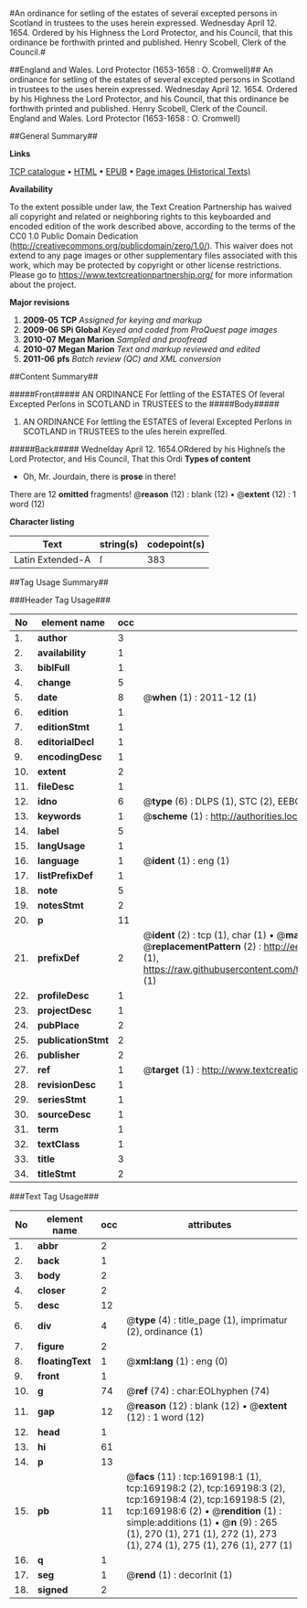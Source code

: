 #An ordinance for setling of the estates of several excepted persons in Scotland in trustees to the uses herein expressed. Wednesday April 12. 1654. Ordered by his Highness the Lord Protector, and his Council, that this ordinance be forthwith printed and published. Henry Scobell, Clerk of the Council.#

##England and Wales. Lord Protector (1653-1658 : O. Cromwell)##
An ordinance for setling of the estates of several excepted persons in Scotland in trustees to the uses herein expressed. Wednesday April 12. 1654. Ordered by his Highness the Lord Protector, and his Council, that this ordinance be forthwith printed and published. Henry Scobell, Clerk of the Council.
England and Wales. Lord Protector (1653-1658 : O. Cromwell)

##General Summary##

**Links**

[TCP catalogue](http://www.ota.ox.ac.uk/tcp/)  • 
[HTML](http://tei.it.ox.ac.uk/tcp/Texts-HTML/free/A74/A74518.html)  • 
[EPUB](http://tei.it.ox.ac.uk/tcp/Texts-EPUB/free/A74/A74518.epub) • 
[Page images (Historical Texts)](https://historicaltexts.jisc.ac.uk/eebo-99868454e)

**Availability**

To the extent possible under law, the Text Creation Partnership has waived all copyright and related or neighboring rights to this keyboarded and encoded edition of the work described above, according to the terms of the CC0 1.0 Public Domain Dedication (http://creativecommons.org/publicdomain/zero/1.0/). This waiver does not extend to any page images or other supplementary files associated with this work, which may be protected by copyright or other license restrictions. Please go to https://www.textcreationpartnership.org/ for more information about the project.

**Major revisions**

1. __2009-05__ __TCP__ *Assigned for keying and markup*
1. __2009-06__ __SPi Global__ *Keyed and coded from ProQuest page images*
1. __2010-07__ __Megan Marion__ *Sampled and proofread*
1. __2010-07__ __Megan Marion__ *Text and markup reviewed and edited*
1. __2011-06__ __pfs__ *Batch review (QC) and XML conversion*

##Content Summary##

#####Front#####
AN ORDINANCE For ſettling of the ESTATES Of ſeveral Excepted Perſons in SCOTLAND in TRUSTEES to the 
#####Body#####

1. AN ORDINANCE For ſettling the ESTATES of ſeveral Excepted Perſons in SCOTLAND in TRUSTEES to the uſes herein expreſſed.

#####Back#####
Wedneſday April 12. 1654.ORdered by his Highneſs the Lord Protector, and His Council, That this Ordi
**Types of content**

  * Oh, Mr. Jourdain, there is **prose** in there!

There are 12 **omitted** fragments! 
 @__reason__ (12) : blank (12)  •  @__extent__ (12) : 1 word (12)

**Character listing**


|Text|string(s)|codepoint(s)|
|---|---|---|
|Latin Extended-A|ſ|383|

##Tag Usage Summary##

###Header Tag Usage###

|No|element name|occ|attributes|
|---|---|---|---|
|1.|__author__|3||
|2.|__availability__|1||
|3.|__biblFull__|1||
|4.|__change__|5||
|5.|__date__|8| @__when__ (1) : 2011-12 (1)|
|6.|__edition__|1||
|7.|__editionStmt__|1||
|8.|__editorialDecl__|1||
|9.|__encodingDesc__|1||
|10.|__extent__|2||
|11.|__fileDesc__|1||
|12.|__idno__|6| @__type__ (6) : DLPS (1), STC (2), EEBO-CITATION (1), PROQUEST (1), VID (1)|
|13.|__keywords__|1| @__scheme__ (1) : http://authorities.loc.gov/ (1)|
|14.|__label__|5||
|15.|__langUsage__|1||
|16.|__language__|1| @__ident__ (1) : eng (1)|
|17.|__listPrefixDef__|1||
|18.|__note__|5||
|19.|__notesStmt__|2||
|20.|__p__|11||
|21.|__prefixDef__|2| @__ident__ (2) : tcp (1), char (1)  •  @__matchPattern__ (2) : ([0-9\-]+):([0-9IVX]+) (1), (.+) (1)  •  @__replacementPattern__ (2) : http://eebo.chadwyck.com/downloadtiff?vid=$1&page=$2 (1), https://raw.githubusercontent.com/textcreationpartnership/Texts/master/tcpchars.xml#$1 (1)|
|22.|__profileDesc__|1||
|23.|__projectDesc__|1||
|24.|__pubPlace__|2||
|25.|__publicationStmt__|2||
|26.|__publisher__|2||
|27.|__ref__|1| @__target__ (1) : http://www.textcreationpartnership.org/docs/. (1)|
|28.|__revisionDesc__|1||
|29.|__seriesStmt__|1||
|30.|__sourceDesc__|1||
|31.|__term__|1||
|32.|__textClass__|1||
|33.|__title__|3||
|34.|__titleStmt__|2||


###Text Tag Usage###

|No|element name|occ|attributes|
|---|---|---|---|
|1.|__abbr__|2||
|2.|__back__|1||
|3.|__body__|2||
|4.|__closer__|2||
|5.|__desc__|12||
|6.|__div__|4| @__type__ (4) : title_page (1), imprimatur (2), ordinance (1)|
|7.|__figure__|2||
|8.|__floatingText__|1| @__xml:lang__ (1) : eng (0)|
|9.|__front__|1||
|10.|__g__|74| @__ref__ (74) : char:EOLhyphen (74)|
|11.|__gap__|12| @__reason__ (12) : blank (12)  •  @__extent__ (12) : 1 word (12)|
|12.|__head__|1||
|13.|__hi__|61||
|14.|__p__|13||
|15.|__pb__|11| @__facs__ (11) : tcp:169198:1 (1), tcp:169198:2 (2), tcp:169198:3 (2), tcp:169198:4 (2), tcp:169198:5 (2), tcp:169198:6 (2)  •  @__rendition__ (1) : simple:additions (1)  •  @__n__ (9) : 265 (1), 270 (1), 271 (1), 272 (1), 273 (1), 274 (1), 275 (1), 276 (1), 277 (1)|
|16.|__q__|1||
|17.|__seg__|1| @__rend__ (1) : decorInit (1)|
|18.|__signed__|2||
